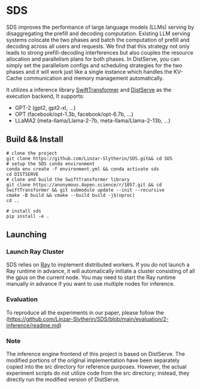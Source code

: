 # SDS

SDS improves the performance of large language models (LLMs) serving by disaggregating the prefill and decoding
computation. Existing LLM serving systems colocate the two
phases and batch the computation of prefill and decoding
across all users and requests. We find that this strategy not
only leads to strong prefill-decoding interferences but also
couples the resource allocation and parallelism plans for both
phases. In DistServe, you can simply set the parallelism configs and scheduling strategies for the two phases and it will work just like a single instance which handles the KV-Cache communication and memory management automatically.

It utilizes a  inference library [SwiftTransformer](https://github.com/LLMServe/SwiftTransformer) and [DistServe](https://github.com/LLMServe/DistServe) as the execution backend,
It supports:
- GPT-2 (gpt2, gpt2-xl, ...)
- OPT (facebook/opt-1.3b, facebook/opt-6.7b, ...)
- LLaMA2 (meta-llama/Llama-2-7b, meta-llama/Llama-2-13b, ...)

## Build && Install
```shell
# clone the project
git clone https://github.com/Linzar-Slytherin/SDS.git&& cd SDS
# setup the SDS conda environment
conda env create -f environment.yml && conda activate sds
cd DISTSERVE
# clone and build the SwiftTransformer library  
git clone https://anonymous.4open.science/r/1057.git && cd SwiftTransformer && git submodule update --init --recursive
cmake -B build && cmake --build build -j$(nproc)
cd ..

# install sds
pip install -e .
```

## Launching

### Launch Ray Cluster

SDS relies on [Ray](https://ray.io) to implement distributed workers. If you do not launch a Ray runtime in advance, it will automatically initiate a cluster consisting of all the gpus on the current node. You may need to start the Ray runtime manually in advance if you want to use multiple nodes for inference.



### Evaluation

To reproduce all the experiments in our paper, please follow the (https://github.com/Linzar-Slytherin/SDS/blob/main/evaluation/2-inference/readme.md)

### Note

The inference engine frontend of this project is based on DistServe. The modified portions of the original implementation have been separately copied into the src directory for reference purposes. However, the actual experiment scripts do not utilize code from the src directory; instead, they directly run the modified version of DistServe.
